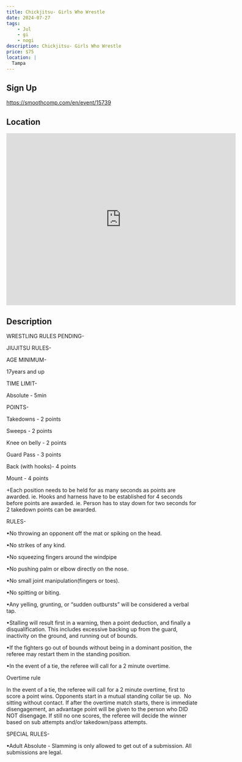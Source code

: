```yaml
---
title: Chickjitsu- Girls Who Wrestle
date: 2024-07-27
tags:
    - Jul
    - gi 
    - nogi 
description: Chickjitsu- Girls Who Wrestle
price: $75
location: |
  Tampa
---
```

## Sign Up
https://smoothcomp.com/en/event/15739

## Location
<iframe src="https://www.google.com/maps/embed?pb=!1m18!1m12!1m3!1d12345.6789!2d-82.4822870!3d28.0043955!2m3!1f0!2f0!3f0!3m2!1i1024!2i768!4f13.1!3m3!1m2!1s0x0%3A0x0!2z28.0043955!5e0!3m2!1sen!2sus!4v1234567890" width="600" height="450" style="border:0;" allowfullscreen="" loading="lazy"></iframe>

## Description
WRESTLING RULES PENDING-


JIUJITSU RULES-


AGE MINIMUM-


17years and up


TIME LIMIT-


Absolute - 5min


POINTS-


Takedowns - 2 points


Sweeps - 2 points


Knee on belly - 2 points


Guard Pass - 3 points


Back (with hooks)- 4 points


Mount - 4 points


+Each position needs to be held for as many seconds as points are awarded. ie. Hooks and harness have to be established for 4 seconds before points are awarded. ie. Person has to stay down for two seconds for 2 takedown points can be awarded.


RULES-


•No throwing an opponent off the mat or spiking on the head.


•No strikes of any kind.


•No squeezing fingers around the windpipe


•No pushing palm or elbow directly on the nose.


•No small joint manipulation(fingers or toes).


•No spitting or biting.


•Any yelling, grunting, or “sudden outbursts” will be considered a verbal tap.


•Stalling will result first in a warning, then a point deduction, and finally a disqualification. This includes excessive backing up from the guard, inactivity on the ground, and running out of bounds.


•If the fighters go out of bounds without being in a dominant position, the referee may restart them in the standing position.


•In the event of a tie, the referee will call for a 2 minute overtime.


Overtime rule


In the event of a tie, the referee will call for a 2 minute overtime, first to score a point wins. Opponents start in a mutual standing collar tie up.  No sitting without contact. If after the overtime match starts, there is immediate disengagement, an advantage point will be given to the person who DID NOT disengage. If still no one scores, the referee will decide the winner based on sub attempts and/or takedown/pass attempts.


SPECIAL RULES-


•Adult Absolute - Slamming is only allowed to get out of a submission. All submissions are legal.